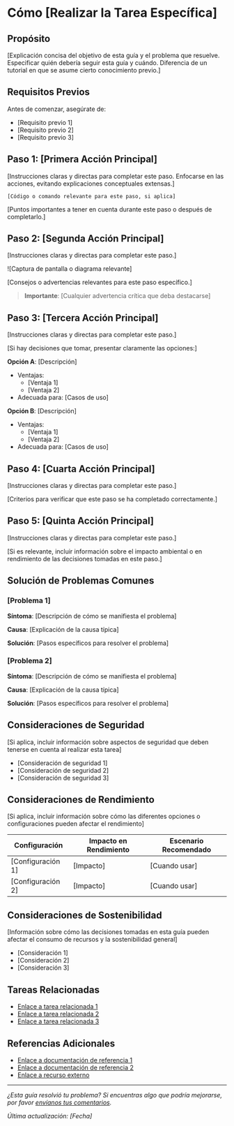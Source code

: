 # Cómo [Realizar la Tarea Específica]

## Propósito

[Explicación concisa del objetivo de esta guía y el problema que resuelve. Especificar quién debería seguir esta guía y cuándo. Diferencia de un tutorial en que se asume cierto conocimiento previo.]

## Requisitos Previos

Antes de comenzar, asegúrate de:

- [Requisito previo 1]
- [Requisito previo 2]
- [Requisito previo 3]

## Paso 1: [Primera Acción Principal]

[Instrucciones claras y directas para completar este paso. Enfocarse en las acciones, evitando explicaciones conceptuales extensas.]

```
[Código o comando relevante para este paso, si aplica]
```

[Puntos importantes a tener en cuenta durante este paso o después de completarlo.]

## Paso 2: [Segunda Acción Principal]

[Instrucciones claras y directas para completar este paso.]

\![Captura de pantalla o diagrama relevante]

[Consejos o advertencias relevantes para este paso específico.]

> **Importante**: [Cualquier advertencia crítica que deba destacarse]

## Paso 3: [Tercera Acción Principal]

[Instrucciones claras y directas para completar este paso.]

[Si hay decisiones que tomar, presentar claramente las opciones:]

**Opción A**: [Descripción]
- Ventajas:
  - [Ventaja 1]
  - [Ventaja 2]
- Adecuada para: [Casos de uso]

**Opción B**: [Descripción]
- Ventajas:
  - [Ventaja 1]
  - [Ventaja 2]
- Adecuada para: [Casos de uso]

## Paso 4: [Cuarta Acción Principal]

[Instrucciones claras y directas para completar este paso.]

[Criterios para verificar que este paso se ha completado correctamente.]

## Paso 5: [Quinta Acción Principal]

[Instrucciones claras y directas para completar este paso.]

[Si es relevante, incluir información sobre el impacto ambiental o en rendimiento de las decisiones tomadas en este paso.]

## Solución de Problemas Comunes

### [Problema 1]

**Síntoma**: [Descripción de cómo se manifiesta el problema]

**Causa**: [Explicación de la causa típica]

**Solución**: [Pasos específicos para resolver el problema]

### [Problema 2]

**Síntoma**: [Descripción de cómo se manifiesta el problema]

**Causa**: [Explicación de la causa típica]

**Solución**: [Pasos específicos para resolver el problema]

## Consideraciones de Seguridad

[Si aplica, incluir información sobre aspectos de seguridad que deben tenerse en cuenta al realizar esta tarea]

- [Consideración de seguridad 1]
- [Consideración de seguridad 2]
- [Consideración de seguridad 3]

## Consideraciones de Rendimiento

[Si aplica, incluir información sobre cómo las diferentes opciones o configuraciones pueden afectar el rendimiento]

| Configuración | Impacto en Rendimiento | Escenario Recomendado |
|---------------|------------------------|------------------------|
| [Configuración 1] | [Impacto] | [Cuando usar] |
| [Configuración 2] | [Impacto] | [Cuando usar] |

## Consideraciones de Sostenibilidad

[Información sobre cómo las decisiones tomadas en esta guía pueden afectar el consumo de recursos y la sostenibilidad general]

- [Consideración 1]
- [Consideración 2]
- [Consideración 3]

## Tareas Relacionadas

- [Enlace a tarea relacionada 1](ruta/a/guia-relacionada-1.md)
- [Enlace a tarea relacionada 2](ruta/a/guia-relacionada-2.md)
- [Enlace a tarea relacionada 3](ruta/a/guia-relacionada-3.md)

## Referencias Adicionales

- [Enlace a documentación de referencia 1](ruta/a/referencia-1.md)
- [Enlace a documentación de referencia 2](ruta/a/referencia-2.md)
- [Enlace a recurso externo](URL)

---

*¿Esta guía resolvió tu problema? Si encuentras algo que podría mejorarse, por favor [envíanos tus comentarios](mailto:docs@picura.example.com).*

*Última actualización: [Fecha]*
